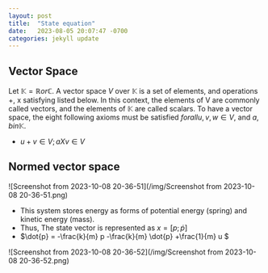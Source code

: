 ```yaml
---
layout: post
title:  "State equation"
date:   2023-08-05 20:07:47 -0700
categories: jekyll update
---
```


## Vector Space
Let $\mathbb{K} = \mathbb{R} or \mathbb{C}$. A vector space $V$ over $\mathbb{K}$ is a set of elements, and operations +, x satisfying listed below. 
In this context, the elements of V are commonly called vectors, and the elements of $\mathbb{K}$ are called scalars.
To have a vector space, the eight following axioms must be satisfied $for all u, v, w \in V$, and $a, b in \mathbb{K}$.

- $u+v \in V; a X v \in V$


## Normed vector space
![Screenshot from 2023-10-08 20-36-51](/img/Screenshot from 2023-10-08 20-36-51.png)
- This system stores energy as forms of potential energy (spring) and kinetic energy (mass).
- Thus, The state vector is represented as $x = [p; \dot{p}]$
- $\dot{p} = -\frac{k}{m} p -\frac{k}{m} \dot{p} +\frac{1}{m} u $
  
![Screenshot from 2023-10-08 20-36-52](/img/Screenshot from 2023-10-08 20-36-52.png)

